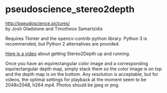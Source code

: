 # pseudoscience_stereo2depth
http://pseudoscience.pictures/<br>
by Josh Gladstone and Timotheos Samartzidis

Requires Tkinter and the opencv-contrib-python library.
Python 3 is recommended, but Python 2 alternatives are provided.

<a href="https://youtu.be/i-QTbpjj4Mw?t=41">Here is a video</a> about getting Stereo2Depth up and running.

 Once you have an equirectangular color image and a corresponding equirectangular depth map, simply stack them so the color image is on top and the depth map is on the bottom. Any resolution is acceptable, but for videos, the optimal settings for playback at the moment seem to be 2048x2048, h264 mp4. Photos should be jpeg or png.
